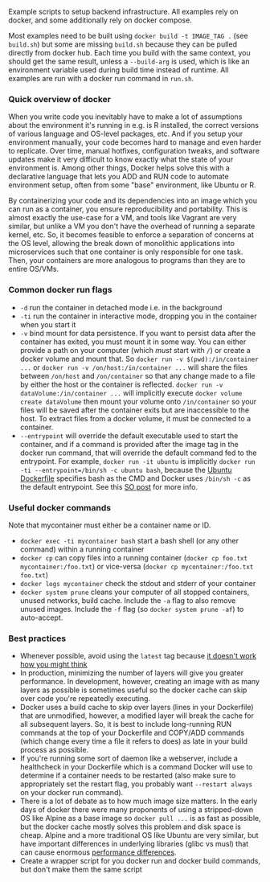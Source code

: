 Example scripts to setup backend infrastructure. All examples rely on docker, and some additionally rely on docker compose.

Most examples need to be built using `docker build -t IMAGE_TAG .` (see `build.sh`) but some are missing `build.sh` because they can be pulled directly from docker hub. Each time you build with the same context, you should get the same result, unless a `--build-arg` is used, which is like an environment variable used during build time instead of runtime. All examples are run with a docker run command in `run.sh`.

### Quick overview of docker
When you write code you inevitably have to make a lot of assumptions about the environment it's running in e.g. is R installed, the correct versions of various language and OS-level packages, etc. And if you setup your environment manually, your code becomes hard to manage and even harder to replicate. Over time, manual hotfixes, configuration tweaks, and software updates make it very difficult to know exactly what the state of your environment is. Among other things, Docker helps solve this with a declarative language that lets you ADD and RUN code to automate environment setup, often from some "base" environment, like Ubuntu or R. 

By containerizing your code and its dependencies into an image which you can run as a container, you ensure reproducibility and portability. This is almost exactly the use-case for a VM, and tools like Vagrant are very similar, but unlike a VM you don't have the overhead of running a separate kernel, etc. So, it becomes feasible to enforce a separation of concerns at the OS level, allowing the break down of monolithic applications into microservices such that one container is only responsible for one task. Then, your containers are more analogous to programs than they are to entire OS/VMs.

### Common docker run flags
- `-d` run the container in detached mode i.e. in the background
- `-ti` run the container in interactive mode, dropping you in the container when you start it
- `-v` bind mount for data persistence. If you want to persist data after the container has exited, you must mount it in some way. You can either provide a path on your computer (which _must_ start with `/`) or create a docker volume and mount that. So `docker run -v $(pwd):/in/container ...` or `docker run -v /on/host:/in/container ...` will share the files between `/on/host` and `/on/container` so that any change made to a file by either the host or the container is reflected. `docker run -v dataVolume:/in/container ...` will implicitly execute `docker volume create dataVolume` then mount your volume onto `/in/container` so your files will be saved after the container exits but are inaccessible to the host. To extract files from a docker volume, it must be connected to a container.
- `--entrypoint` will override the default executable used to start the container, and if a command is provided after the image tag in the docker run command, that will override the default command fed to the entrypoint. For example, `docker run -it ubuntu` is implicitly `docker run -ti --entrypoint=/bin/sh -c ubuntu bash`, because the [Ubuntu Dockerfile](https://github.com/dockerfile/ubuntu/blob/master/Dockerfile) specifies bash as the CMD and Docker uses `/bin/sh -c` as the default entrypoint. See this [SO post](https://stackoverflow.com/a/21564990/2624391) for more info.

### Useful docker commands
Note that mycontainer must either be a container name or ID.
- `docker exec -ti mycontainer bash` start a bash shell (or any other command) within a running container
- `docker cp` can copy files into a running container (`docker cp foo.txt mycontainer:/foo.txt`) or vice-versa (`docker cp mycontainer:/foo.txt foo.txt`)
- `docker logs mycontainer` check the stdout and stderr of your container
- `docker system prune` cleans your computer of all stopped containers, unused networks, build cache. Include the `-a` flag to also remove unused images. Include the `-f` flag (so `docker system prune -af`) to auto-accept.

### Best practices
- Whenever possible, avoid using the `latest` tag because [it doesn't work how you might think](https://vsupalov.com/docker-latest-tag/)
- In production, minimizing the number of layers will give you greater performance. In development, however, creating an image with as many layers as possible is sometimes useful so the docker cache can skip over code you're repeatedly executing.
- Docker uses a build cache to skip over layers (lines in your Dockerfile) that are unmodified, however, a modified layer will break the cache for all subsequent layers. So, it is best to include long-running RUN commands at the top of your Dockerfile and COPY/ADD commands (which change every time a file it refers to does) as late in your build process as possible.
- If you're running some sort of daemon like a webserver, include a healthcheck in your Dockerfile which is a command Docker will use to determine if a container needs to be restarted (also make sure to appropriately set the restart flag, you probably want `--restart always` on your docker run command).
- There is a lot of debate as to how much image size matters. In the early days of docker there were many proponents of using a stripped-down OS like Alpine as a base image so `docker pull ...` is as fast as possible, but the docker cache mostly solves this problem and disk space is cheap. Alpine and a more traditional OS like Ubuntu are very similar, but have important differences in underlying libraries (glibc vs musl) that can cause enormous [performance differences](https://news.ycombinator.com/item?id=22182226).
- Create a wrapper script for you docker run and docker build commands, but don't make them the same script